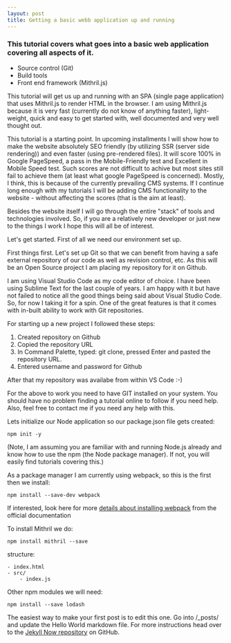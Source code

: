 ```yaml
---
layout: post
title: Getting a basic webb application up and running
---
```


### This tutorial covers what goes into a basic web application covering all aspects of it.

- Source control (Git)
- Build tools
- Front end framework (Mithril.js)

This tutorial will get us up and running with an SPA (single page application) that uses Mithril.js to render HTML in the browser. I am using Mithril.js because it is very fast (currently do not know of anything faster), light-weight, quick and easy to get started with, well documented and very well thought out.

This tutorial is a starting point. In upcoming installments I will show how to make the website absolutely SEO friendly (by utilizing SSR (server side rendering)) and even faster (using pre-rendered files). It will score 100% in Google PageSpeed, a pass in the Mobile-Friendly test and Excellent in Mobile Speed test. Such scores are not difficult to achive but most sites still fail to achieve them (at least what google PageSpeed is concerned). Mostly, I think, this is because of the currently prevailing CMS systems. If I continue long enough with my tutorials I will be adding CMS functionality to the website - without affecting the scores (that is the aim at least).

Besides the website itself I will go through the entire "stack" of tools and technologies involved. So, if you are a relatively new developer or just new to the things I work I hope this will all be of interest.

Let's get started. First of all we need our environment set up.

First things first. Let's set up Git so that we can benefit from having a safe external repository of our code as well as revision control, etc. As this will be an Open Source project I am placing my repository for it on Github.

I am using Visual Studio Code as my code editor of choice. I have been using Sublime Text for the last couple of years. I am happy with it but have not failed to notice all the good things being said about Visual Studio Code. So, for now I taking it for a spin. One of the great features is that it comes with in-built ability to work with Git repositories.

For starting up a new project I followed these steps:

1. Created repository on Github
2. Copied the repository URL
3. In Command Palette, typed: git clone, pressed Enter and pasted the repository URL.
4. Entered username and password for Github

After that my repository was availabe from within VS Code :-) 

For the above to work you need to have GIT installed on your system. You should have no problem finding a tutorial online to follow if you need help. Also, feel free to contact me if you need any help with this.

Lets initialize our Node application so our package.json file gets created:

```
npm init -y
```

(Note, I am assuming you are familiar with and running Node.js already and know how to use the npm (the Node package manager). If not, you will easily find tutorials covering this.)

As a package manager I am currently using webpack, so this is the first then we install:

```
npm install --save-dev webpack
```

If interested, look here for more [details about installing webpack](https://webpack.js.org/guides/installation/) from the official documentation

To install Mithril we do:

```
npm install mithril --save
```

structure:

```
- index.html
- src/
    - index.js
```

Other npm modules we will need:

```
npm install --save lodash
```

The easiest way to make your first post is to edit this one. Go into /_posts/ and update the Hello World markdown file. For more instructions head over to the [Jekyll Now repository](https://github.com/barryclark/jekyll-now) on GitHub.